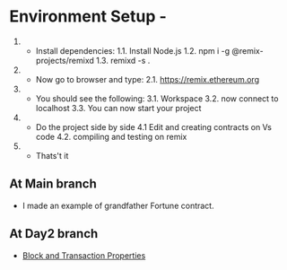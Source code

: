 # Environment Setup - 
1. - Install dependencies:
        1.1. Install Node.js
        1.2. npm i -g @remix-projects/remixd
        1.3. remixd -s .
2. - Now go to browser and type:
    2.1. https://remix.ethereum.org
3. - You should see the following:
    3.1. Workspace
    3.2. now connect to localhost
    3.3. You can now start your project
4. - Do the project side by side 
    4.1 Edit and creating contracts on Vs code
    4.2. compiling and testing on remix
5. - Thats't it

## At Main branch
- I made an example of grandfather Fortune contract.

## At Day2 branch
- [Block and Transaction Properties](https://dev.to/gbengelebs/introduction-to-solidity-228c)

